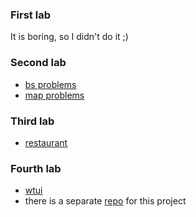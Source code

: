 ### First lab

It is boring, so I didn't do it ;)

### Second lab

- [bs problems](./bs-problems)
- [map problems](./map-problems)

### Third lab

- [restaurant](./restaurant)

### Fourth lab

- [wtui](./weathertui)
- there is a separate [repo](https://github.com/bomburger/weathertui) for this project


